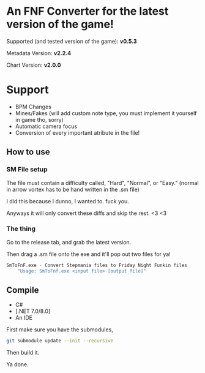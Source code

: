 # An FNF Converter for the latest version of the game!

Supported (and tested version of the game): **v0.5.3**

Metadata Version: **v2.2.4**

Chart Version: **v2.0.0**

# Support

- BPM Changes
- Mines/Fakes (will add custom note type, you must implement it yourself in game tho, sorry)
- Automatic camera focus
- Conversion of every important atribute in the file!

## How to use

### SM File setup

The file must contain a difficulty called, "Hard", "Normal", or "Easy." (normal in arrow vortex has to be hand written in the .sm file)

I did this because I dunno, I wanted to. fuck you.

Anyways it will only convert these diffs and skip the rest. <3 <3

### The thing

Go to the release tab, and grab the latest version.

Then drag a .sm file onto the exe and it'll pop out two files for ya!

```bash
SmToFnF.exe - Convert Stepmania files to Friday Night Funkin files
    "Usage: SmToFnf.exe <input file> [output file]"
```

## Compile

- C#
- [.NET 7.0/8.0]
- An IDE

First make sure you have the submodules,

```bash
git submodule update --init --recursive
```

Then build it.

Ya done.
